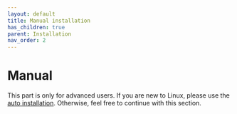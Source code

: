 ```yaml
---
layout: default
title: Manual installation
has_children: true
parent: Installation
nav_order: 2
---
```


# Manual

This part is only for advanced users. If you are new to Linux, please use the 
[auto installation](/pages/installation/auto-installation).
Otherwise, feel free to continue with this section.